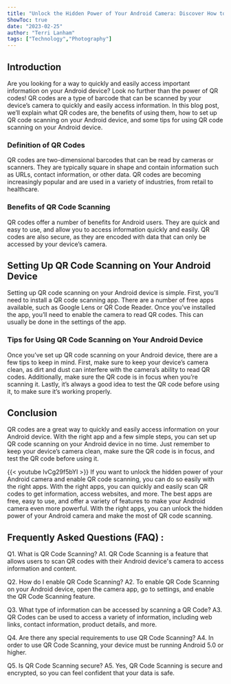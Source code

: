 ```yaml
---
title: "Unlock the Hidden Power of Your Android Camera: Discover How to Enable QR Code Scanning!"
ShowToc: true 
date: "2023-02-25"
author: "Terri Lanham" 
tags: ["Technology","Photography"]
---
```

## Introduction
Are you looking for a way to quickly and easily access important information on your Android device? Look no further than the power of QR codes! QR codes are a type of barcode that can be scanned by your device’s camera to quickly and easily access information. In this blog post, we’ll explain what QR codes are, the benefits of using them, how to set up QR code scanning on your Android device, and some tips for using QR code scanning on your Android device. 

### Definition of QR Codes
QR codes are two-dimensional barcodes that can be read by cameras or scanners. They are typically square in shape and contain information such as URLs, contact information, or other data. QR codes are becoming increasingly popular and are used in a variety of industries, from retail to healthcare.

### Benefits of QR Code Scanning
QR codes offer a number of benefits for Android users. They are quick and easy to use, and allow you to access information quickly and easily. QR codes are also secure, as they are encoded with data that can only be accessed by your device’s camera.

## Setting Up QR Code Scanning on Your Android Device
Setting up QR code scanning on your Android device is simple. First, you’ll need to install a QR code scanning app. There are a number of free apps available, such as Google Lens or QR Code Reader. Once you’ve installed the app, you’ll need to enable the camera to read QR codes. This can usually be done in the settings of the app. 

### Tips for Using QR Code Scanning on Your Android Device
Once you’ve set up QR code scanning on your Android device, there are a few tips to keep in mind. First, make sure to keep your device’s camera clean, as dirt and dust can interfere with the camera’s ability to read QR codes. Additionally, make sure the QR code is in focus when you’re scanning it. Lastly, it’s always a good idea to test the QR code before using it, to make sure it’s working properly.

## Conclusion
QR codes are a great way to quickly and easily access information on your Android device. With the right app and a few simple steps, you can set up QR code scanning on your Android device in no time. Just remember to keep your device’s camera clean, make sure the QR code is in focus, and test the QR code before using it.

{{< youtube lvCg29f5bYI >}} 
If you want to unlock the hidden power of your Android camera and enable QR code scanning, you can do so easily with the right apps. With the right apps, you can quickly and easily scan QR codes to get information, access websites, and more. The best apps are free, easy to use, and offer a variety of features to make your Android camera even more powerful. With the right apps, you can unlock the hidden power of your Android camera and make the most of QR code scanning.

## Frequently Asked Questions (FAQ) :
Q1. What is QR Code Scanning?
A1. QR Code Scanning is a feature that allows users to scan QR codes with their Android device's camera to access information and content. 

Q2. How do I enable QR Code Scanning?
A2. To enable QR Code Scanning on your Android device, open the camera app, go to settings, and enable the QR Code Scanning feature. 

Q3. What type of information can be accessed by scanning a QR Code?
A3. QR Codes can be used to access a variety of information, including web links, contact information, product details, and more. 

Q4. Are there any special requirements to use QR Code Scanning?
A4. In order to use QR Code Scanning, your device must be running Android 5.0 or higher. 

Q5. Is QR Code Scanning secure?
A5. Yes, QR Code Scanning is secure and encrypted, so you can feel confident that your data is safe.


